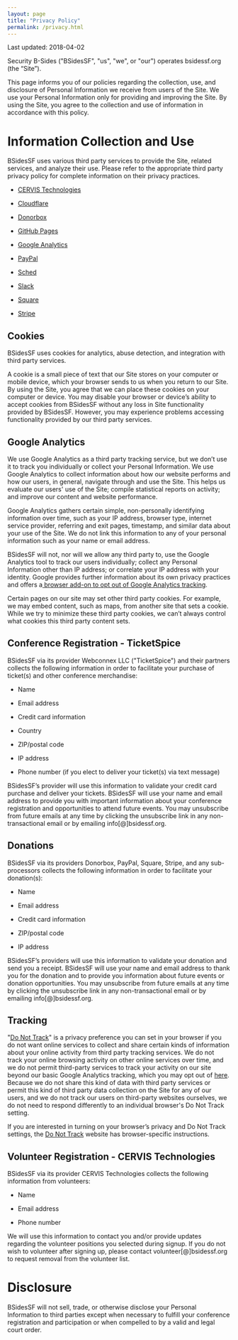 ```yaml
---
layout: page
title: "Privacy Policy"
permalink: /privacy.html
---
```


Last updated: 2018-04-02

Security B-Sides ("BSidesSF", "us", "we", or "our") operates bsidessf.org (the “Site”).

This page informs you of our policies regarding the collection, use, and disclosure of Personal Information we receive from users of the Site. We use your Personal Information only for providing and improving the Site. By using the Site, you agree to the collection and use of information in accordance with this policy.

# Information Collection and Use

BSidesSF uses various third party services to provide the Site, related services, and analyze their use. Please refer to the appropriate third party privacy policy for complete information on their privacy practices.

* [CERVIS Technologies](https://www.cervistech.com/index.php/volunteer-management-software-privacy)

* [Cloudflare](https://www.cloudflare.com/security-policy/)

* [Donorbox](https://donorbox.org/privacy)

* [GitHub Pages](https://help.github.com/articles/github-privacy-statement/)

* [Google Analytics](https://www.google.com/policies/privacy/)

* [PayPal](https://www.paypal.com/us/webapps/mpp/ua/privacy-full)

* [Sched](https://sched.com/about/legal/privacy-policy)

* [Slack](https://slack.com/privacy-policy)

* [Square](https://squareup.com/legal/privacy-no-account)

* [Stripe](https://stripe.com/us/privacy)

## Cookies

BSidesSF uses cookies for analytics, abuse detection, and integration with third party services.

A cookie is a small piece of text that our Site stores on your computer or mobile device, which your browser sends to us when you return to our Site. By using the Site, you agree that we can place these cookies on your computer or device. You may disable your browser or device’s ability to accept cookies from BSidesSF without any loss in Site functionality provided by BSidesSF. However, you may experience problems accessing functionality provided by our third party services.

## Google Analytics

We use Google Analytics as a third party tracking service, but we don’t use it to track you individually or collect your Personal Information. We use Google Analytics to collect information about how our website performs and how our users, in general, navigate through and use the Site. This helps us evaluate our users' use of the Site; compile statistical reports on activity; and improve our content and website performance.

Google Analytics gathers certain simple, non-personally identifying information over time, such as your IP address, browser type, internet service provider, referring and exit pages, timestamp, and similar data about your use of the Site. We do not link this information to any of your personal information such as your name or email address.

BSidesSF will not, nor will we allow any third party to, use the Google Analytics tool to track our users individually; collect any Personal Information other than IP address; or correlate your IP address with your identity. Google provides further information about its own privacy practices and offers a[ browser add-on to opt out of Google Analytics tracking](https://tools.google.com/dlpage/gaoptout).

Certain pages on our site may set other third party cookies. For example, we may embed content, such as maps, from another site that sets a cookie. While we try to minimize these third party cookies, we can’t always control what cookies this third party content sets.

## Conference Registration - TicketSpice

BSidesSF via its provider Webconnex LLC ("TicketSpice") and their partners collects the following information in order to facilitate your purchase of ticket(s) and other conference merchandise:

* Name

* Email address

* Credit card information

* Country

* ZIP/postal code

* IP address

* Phone number (if you elect to deliver your ticket(s) via text message)

BSidesSF’s provider will use this information to validate your credit card purchase and deliver your tickets. BSidesSF will use your name and email address to provide you with important information about your conference registration and opportunities to attend future events. You may unsubscribe from future emails at any time by clicking the unsubscribe link in any non-transactional email or by emailing info[@]bsidessf.org.

## Donations

BSidesSF via its providers Donorbox, PayPal, Square, Stripe, and any sub-processors collects the following information in order to facilitate your donation(s):

* Name

* Email address

* Credit card information

* ZIP/postal code

* IP address

BSidesSF’s providers will use this information to validate your donation and send you a receipt. BSidesSF will use your name and email address to thank you for the donation and to provide you information about future events or donation opportunities. You may unsubscribe from future emails at any time by clicking the unsubscribe link in any non-transactional email or by emailing info[@]bsidessf.org.

## Tracking

"[Do Not Track](http://donottrack.us/)" is a privacy preference you can set in your browser if you do not want online services to collect and share certain kinds of information about your online activity from third party tracking services. We do not track your online browsing activity on other online services over time, and we do not permit third-party services to track your activity on our site beyond our basic Google Analytics tracking, which you may opt out of [here](https://tools.google.com/dlpage/gaoptout). Because we do not share this kind of data with third party services or permit this kind of third party data collection on the Site for any of our users, and we do not track our users on third-party websites ourselves, we do not need to respond differently to an individual browser's Do Not Track setting.

If you are interested in turning on your browser’s privacy and Do Not Track settings, the [Do Not Track](http://donottrack.us/) website has browser-specific instructions.

## Volunteer Registration - CERVIS Technologies

BSidesSF via its provider CERVIS Technologies collects the following information from volunteers:

* Name

* Email address

* Phone number

We will use this information to contact you and/or provide updates regarding the volunteer positions you selected during signup. If you do not wish to volunteer after signing up, please contact volunteer[@]bsidessf.org to request removal from the volunteer list.

# Disclosure

BSidesSF will not sell, trade, or otherwise disclose your Personal Information to third parties except when necessary to fulfill your conference registration and participation or when compelled to by a valid and legal court order.
